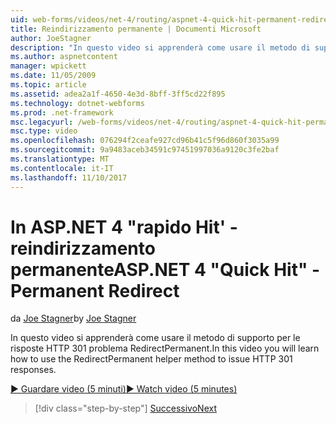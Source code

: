 ```yaml
---
uid: web-forms/videos/net-4/routing/aspnet-4-quick-hit-permanent-redirect
title: Reindirizzamento permanente | Documenti Microsoft
author: JoeStagner
description: "In questo video si apprenderà come usare il metodo di supporto per le risposte HTTP 301 problema RedirectPermanent."
ms.author: aspnetcontent
manager: wpickett
ms.date: 11/05/2009
ms.topic: article
ms.assetid: adea2a1f-4650-4e3d-8bff-3ff5cd22f895
ms.technology: dotnet-webforms
ms.prod: .net-framework
msc.legacyurl: /web-forms/videos/net-4/routing/aspnet-4-quick-hit-permanent-redirect
msc.type: video
ms.openlocfilehash: 076294f2ceafe927cd96b41c5f96d860f3035a99
ms.sourcegitcommit: 9a9483aceb34591c97451997036a9120c3fe2baf
ms.translationtype: MT
ms.contentlocale: it-IT
ms.lasthandoff: 11/10/2017
---
```

<a name="aspnet-4-quick-hit---permanent-redirect"></a><span data-ttu-id="cd39e-103">In ASP.NET 4 "rapido Hit' - reindirizzamento permanente</span><span class="sxs-lookup"><span data-stu-id="cd39e-103">ASP.NET 4 "Quick Hit" - Permanent Redirect</span></span>
====================
<span data-ttu-id="cd39e-104">da [Joe Stagner](https://github.com/JoeStagner)</span><span class="sxs-lookup"><span data-stu-id="cd39e-104">by [Joe Stagner](https://github.com/JoeStagner)</span></span>

<span data-ttu-id="cd39e-105">In questo video si apprenderà come usare il metodo di supporto per le risposte HTTP 301 problema RedirectPermanent.</span><span class="sxs-lookup"><span data-stu-id="cd39e-105">In this video you will learn how to use the RedirectPermanent helper method to issue HTTP 301 responses.</span></span> 

[<span data-ttu-id="cd39e-106">&#9654; Guardare video (5 minuti)</span><span class="sxs-lookup"><span data-stu-id="cd39e-106">&#9654; Watch video (5 minutes)</span></span>](https://channel9.msdn.com/Blogs/ASP-NET-Site-Videos/aspnet-4-quick-hit-permanent-redirect)

>[!div class="step-by-step"]
[<span data-ttu-id="cd39e-107">Successivo</span><span class="sxs-lookup"><span data-stu-id="cd39e-107">Next</span></span>](aspnet-4-quick-hit-imperative-webforms-routing.md)
